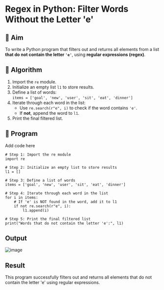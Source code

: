 # Regex in Python: Filter Words Without the Letter 'e'

## 🎯 Aim
To write a Python program that filters out and returns all elements from a list **that do not contain the letter `'e'`**, using **regular expressions (regex)**.

## 🧠 Algorithm
1. Import the `re` module.
2. Initialize an empty list `l1` to store results.
3. Define a list of words:  
   `items = ['goal', 'new', 'user', 'sit', 'eat', 'dinner']`
4. Iterate through each word in the list:
   - Use `re.search(r"e", i)` to check if the word contains `'e'`.
   - If **not**, append the word to `l1`.
5. Print the final filtered list.

## 🧾 Program
Add code here
```
# Step 1: Import the re module
import re

# Step 2: Initialize an empty list to store results
l1 = []

# Step 3: Define a list of words
items = ['goal', 'new', 'user', 'sit', 'eat', 'dinner']

# Step 4: Iterate through each word in the list
for i in items:
    # If 'e' is NOT found in the word, add it to l1
    if not re.search(r"e", i):
        l1.append(i)

# Step 5: Print the final filtered list
print("Words that do not contain the letter 'e':", l1)
```


## Output
![image](https://github.com/user-attachments/assets/0051e369-3287-46a0-b946-2ce699ebf630)

## Result
This program successfully filters out and returns all elements that do not contain the letter 'e' using regular expressions. 

